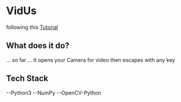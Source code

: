 # VidUs

following this
[Tutorial](https://youtu.be/1XTqE7LFQjI)

## What does it do?
... so far ...
It opens your Camera for video then escapes with any key

## Tech Stack
--Python3
--NumPy
--OpenCV-Python
